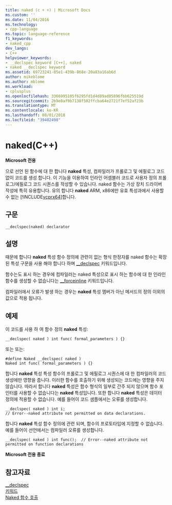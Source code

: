 ```yaml
---
title: naked (c + +) | Microsoft Docs
ms.custom: ''
ms.date: 11/04/2016
ms.technology:
- cpp-language
ms.topic: language-reference
f1_keywords:
- naked_cpp
dev_langs:
- C++
helpviewer_keywords:
- __declspec keyword [C++], naked
- naked __declspec keyword
ms.assetid: 69723241-05e1-439b-868e-20a83a16ab6d
author: mikeblome
ms.author: mblome
ms.workload:
- cplusplus
ms.openlocfilehash: 3366995105f6295fd1d4d89ad85896fbb625519d
ms.sourcegitcommit: 2b9e8af9b7138f502ffcba64e2721f7ef52af23b
ms.translationtype: MT
ms.contentlocale: ko-KR
ms.lasthandoff: 08/01/2018
ms.locfileid: "39402498"
---
```

# <a name="naked-c"></a>naked(C++)
**Microsoft 전용**  
  
 으로 선언 된 함수에 대 한 합니다 **naked** 특성, 컴파일러가 프롤로그 및 에필로그 코드 없이 코드를 생성 합니다. 이 기능을 이용하여 인라인 어셈블러 코드로 사용자 정의 프롤로그/에필로그 코드 시퀀스를 작성할 수 있습니다. naked 함수는 가상 장치 드라이버 작성에 특히 유용합니다.  유의 합니다 **naked** ARM, x86에만 유효 특성과에서 사용할 수 없는 [!INCLUDE[vcprx64](../assembler/inline/includes/vcprx64_md.md)]합니다.  
  
## <a name="syntax"></a>구문  
  
```  
__declspec(naked) declarator  
```  
  
## <a name="remarks"></a>설명  
 때문에 합니다 **naked** 특성 함수 정의에 관련이 없는 형식 한정자를 naked 함수는 확장 된 특성 구문을 사용 해야 합니다 하며 [__declspec](../cpp/declspec.md) 키워드입니다.  
  

 함수는도 표시 하는 경우에 컴파일러는 naked 특성으로 표시 하는 함수에 대 한 인라인 함수를 생성할 수 없습니다는 [__forceinline](inline-functions-cpp.md) 키워드입니다.  

 컴파일러에서 오류가 발생 하는 경우는 **naked** 특성 멤버가 아닌 메서드의 정의 이외의 값으로 적용 됩니다.  
  
## <a name="examples"></a>예제  
 이 코드를 사용 하 여 함수 정의 **naked** 특성:  
  
```  
__declspec( naked ) int func( formal_parameters ) {}  
```  
  
 또는 또는:  
  
```  
#define Naked __declspec( naked )  
Naked int func( formal_parameters ) {}  
```  
  
 합니다 **naked** 특성 특성 함수의 프롤로그 및 에필로그 시퀀스에 대 한 컴파일러의 코드 생성에만 영향을 줍니다. 이러한 함수를 호출하기 위해 생성되는 코드에는 영향을 주지 않습니다. 따라서 합니다 **naked** 특성은 함수 형식의 일부로 간주 되지 않으며 함수 포인터를 사용할 수 없습니다는 **naked** 특성입니다. 또한 합니다 **naked** 특성은 데이터 정의에 적용할 수 없습니다. 예를 들어이 코드 샘플에서는 오류를 생성합니다.  
  
```  
__declspec( naked ) int i;  
// Error--naked attribute not permitted on data declarations.  
```  
  
 합니다 **naked** 특성 함수 정의에 관련 되며, 함수의 프로토타입에 지정할 수 없습니다. 예를 들어이 선언에서는 컴파일러 오류를 생성합니다.  
  
```  
__declspec( naked ) int func();  // Error--naked attribute not permitted on function declarations  
```  
  
 **Microsoft 전용 종료**  
  
## <a name="see-also"></a>참고자료  
 [__declspec](../cpp/declspec.md)   
 [키워드](../cpp/keywords-cpp.md)   
 [Naked 함수 호출](../cpp/naked-function-calls.md)